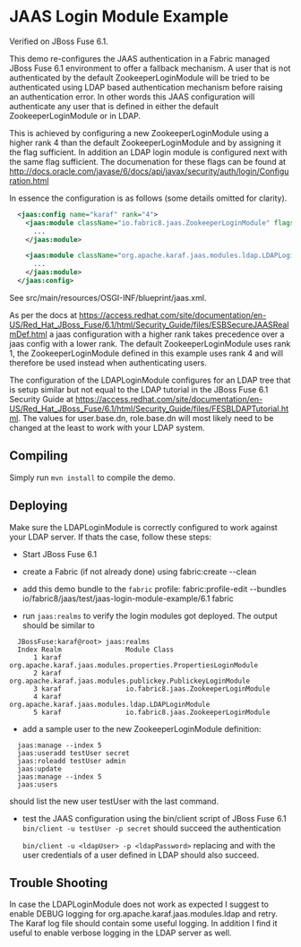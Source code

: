 # JAAS Login Module Example

Verified on JBoss Fuse 6.1.

This demo re-configures the JAAS authentication in a Fabric managed JBoss Fuse 6.1 environment
to offer a fallback mechanism. A user that is not authenticated by the default ZookeeperLoginModule
will be tried to be authenticated using LDAP based authentication mechanism before raising an authentication error.
In other words this JAAS configuration will authenticate any user that is defined in either the default
ZookeeperLoginModule or in LDAP.

This is achieved by configuring a new ZookeeperLoginModule using a higher rank 4 than the default ZookeeperLoginModule
and by assigning it the flag sufficient.
In addition an LDAP login module is configured next with the same flag sufficient.
The documenation for these flags can be found at
http://docs.oracle.com/javase/6/docs/api/javax/security/auth/login/Configuration.html

In essence the configuration is as follows (some details omitted for clarity).

```xml
  <jaas:config name="karaf" rank="4">
    <jaas:module className="io.fabric8.jaas.ZookeeperLoginModule" flags="sufficient">
      ...
    </jaas:module>

    <jaas:module className="org.apache.karaf.jaas.modules.ldap.LDAPLoginModule" flags="required">
      ...
    </jaas:module>
  </jaas:config>
```

See src/main/resources/OSGI-INF/blueprint/jaas.xml.

As per the docs at
https://access.redhat.com/site/documentation/en-US/Red_Hat_JBoss_Fuse/6.1/html/Security_Guide/files/ESBSecureJAASRealmDef.html
a jaas configuration with a higher rank takes precedence over a jaas config with a lower rank.
The default ZookeeperLoginModule uses rank 1, the ZookeeperLoginModule defined in this example uses rank 4 and will
therefore be used instead when authenticating users.


The configuration of the LDAPLoginModule configures for an LDAP tree that is setup similar but not equal to the LDAP
tutorial in the JBoss Fuse 6.1 Security Guide at
https://access.redhat.com/site/documentation/en-US/Red_Hat_JBoss_Fuse/6.1/html/Security_Guide/files/FESBLDAPTutorial.html.
The values for user.base.dn, role.base.dn will most likely need to be changed at the least to work with your LDAP system.



## Compiling

Simply run `mvn install` to compile the demo.


## Deploying
Make sure the LDAPLoginModule is correctly configured to work against your LDAP server.
If thats the case, follow these steps:

- Start JBoss Fuse 6.1
- create a Fabric (if not already done) using fabric:create --clean
- add this demo bundle to the `fabric` profile:
  fabric:profile-edit --bundles io/fabric8/jaas/test/jaas-login-module-example/6.1 fabric

- run `jaas:realms` to verify the login modules got deployed. The output should be similar to

```
  JBossFuse:karaf@root> jaas:realms
  Index Realm                Module Class
      1 karaf                org.apache.karaf.jaas.modules.properties.PropertiesLoginModule
      2 karaf                org.apache.karaf.jaas.modules.publickey.PublickeyLoginModule
      3 karaf                io.fabric8.jaas.ZookeeperLoginModule
      4 karaf                org.apache.karaf.jaas.modules.ldap.LDAPLoginModule
      5 karaf                io.fabric8.jaas.ZookeeperLoginModule
```

- add a sample user to the new ZookeeperLoginModule definition:

```
  jaas:manage --index 5
  jaas:useradd testUser secret
  jaas:roleadd testUser admin
  jaas:update
  jaas:manage --index 5
  jaas:users
```

  should list the new user testUser with the last command.

- test the JAAS configuration using the bin/client script of JBoss Fuse 6.1
  `bin/client -u testUser -p secret` should succeed the authentication

  `bin/client -u <ldapUser> -p <ldapPassword>`
   replacing <ldapUser> and <ldapPassword> with the user credentials of a
   user defined in LDAP should also succeed.


## Trouble Shooting

In case the LDAPLoginModule does not work as expected I suggest to enable DEBUG logging for
org.apache.karaf.jaas.modules.ldap and retry. The Karaf log file should contain some useful logging.
In addition I find it useful to enable verbose logging in the LDAP server as well.


